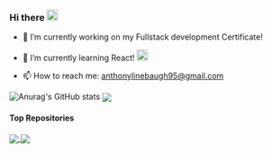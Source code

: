 ### Hi there <img src="https://raw.githubusercontent.com/nixin72/nixin72/master/wave.gif" alt="React" width="20"/>

- 🔭 I’m currently working on my Fullstack development Certificate!

- 🌱 I’m currently learning React! <img src="https://media3.giphy.com/media/RJzm826vu7WbJvBtxX/giphy.gif?cid=790b761123f9b010427f9272bae5a404936cac21e34b4fd8&rid=giphy.gif&ct=s" alt="React" width="20"/>

- 📫 How to reach me: anthonylinebaugh95@gmail.com
<!--
**ajlineb/ajlineb** is a ✨ _special_ ✨ repository because its `README.md` (this file) appears on your GitHub profile.

Here are some ideas to get you started:

- 🔭 I’m currently working on ...
- 🌱 I’m currently learning ...
- 👯 I’m looking to collaborate on ...
- 🤔 I’m looking for help with ...
- 💬 Ask me about ...
- 📫 How to reach me: ...
- 😄 Pronouns: ...
- ⚡ Fun fact: ...
-->
![Anurag's GitHub stats](https://github-readme-stats.vercel.app/api?username=ajlineb&theme=midnight-purple&show_icons=true) <a href="https://github.com/ajlineb/github-readme-stats"><img align="center" src="https://github-readme-stats.vercel.app/api/top-langs/?username=ajlineb&layout=compact&theme=buefy&hide_border=true" /></a> 


#### Top Repositories


<a href="https://github.com/ajlineb/Narrative_Treasures">
  <img align="center" src="https://github-readme-stats.vercel.app/api/pin/?username=ajlineb&repo=Narrative_Treasures&theme=buefy" />
</a>
<a href="https://github.com/ajlineb/ajlineb.github.io">
  <img align="center" src="https://github-readme-stats.vercel.app/api/pin/?username=ajlineb&repo=ajlineb.github.io&theme=buefy" />
</a>
